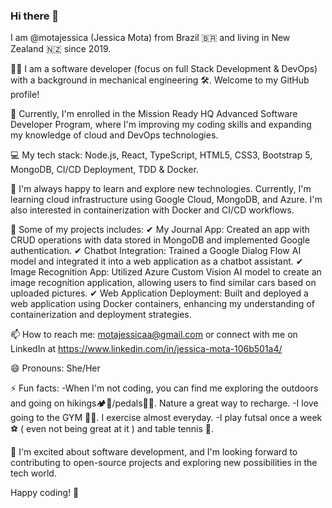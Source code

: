 ### Hi there 👋 

I am @motajessica (Jessica Mota) from Brazil 🇧🇷 and living in New Zealand 🇳🇿 since 2019. 

🙋‍♀️ I am a software developer (focus on full Stack Development & DevOps) with a background in mechanical engineering 🛠. Welcome to my GitHub profile! 

🔭 Currently, I'm enrolled in the Mission Ready HQ Advanced Software Developer Program, where I'm improving my coding skills and expanding my knowledge of cloud and DevOps technologies.

💻 My tech stack: Node.js, React, TypeScript, HTML5, CSS3, Bootstrap 5, MongoDB, CI/CD Deployment, TDD & Docker.

🌱 I'm always happy to learn and explore new technologies. Currently, I'm learning cloud infrastructure using Google Cloud, MongoDB, and Azure. I'm also interested in containerization with Docker and CI/CD workflows.

🚀 Some of my projects includes:
✔ My Journal App: Created an app with CRUD operations with data stored in MongoDB and implemented Google authentication. 
✔  Chatbot Integration: Trained a Google Dialog Flow AI model and integrated it into a web application as a chatbot assistant.
✔ Image Recognition App: Utilized Azure Custom Vision AI model to create an image recognition application, allowing users to find similar cars based on uploaded pictures.
✔ Web Application Deployment: Built and deployed a web application using Docker containers, enhancing my understanding of containerization and deployment strategies.

📫 How to reach me: motajessicaa@gmail.com or connect with me on LinkedIn at https://www.linkedin.com/in/jessica-mota-106b501a4/

😄 Pronouns: She/Her 

⚡ Fun facts: 
    -When I'm not coding, you can find me exploring the outdoors and going on hikings🏕🥾/pedals🚴‍♀️. Nature a great way to recharge.
    -I love going to the GYM 🏋️‍♀️. I exercise almost everyday.
    -I play futsal once a week ⚽ ( even not being great at it ) and table tennis 🏓.

👯 I'm excited about software development, and I'm looking forward to contributing to open-source projects and exploring new possibilities in the tech world.

Happy coding! 🚀

